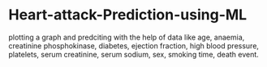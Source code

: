 # Heart-attack-Prediction-using-ML
plotting a graph and predciting with the help of data like age, anaemia, creatinine phosphokinase, diabetes, ejection fraction, high blood pressure, platelets, serum creatinine, serum sodium,	sex, smoking time, death event.
